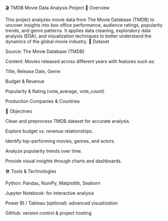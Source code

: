 🎬 TMDB Movie Data Analysis Project
📌 Overview

This project analyzes movie data from The Movie Database (TMDB) to uncover insights into box office performance, audience ratings, popularity trends, and genre patterns. It applies data cleaning, exploratory data analysis (EDA), and visualization techniques to better understand the dynamics of the global movie industry.
📂 Dataset

Source: The Movie Database (TMDB)

Content: Movies released across different years with features such as:

Title, Release Date, Genre

Budget & Revenue

Popularity & Rating (vote_average, vote_count)

Production Companies & Countries

🎯 Objectives

Clean and preprocess TMDB dataset for accurate analysis.

Explore budget vs. revenue relationships.

Identify top-performing movies, genres, and actors.

Analyze popularity trends over time.

Provide visual insights through charts and dashboards.

🛠 Tools & Technologies

Python: Pandas, NumPy, Matplotlib, Seaborn

Jupyter Notebook: for interactive analysis

Power BI / Tableau (optional): advanced visualization

GitHub: version control & project hosting
